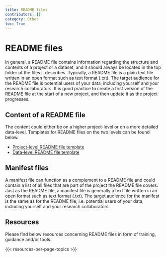 ```yaml
---
title: README files
contributors: []
category: Other
toc: True
---
```


# README files
In general, a README file contains information regarding the structure and contents of a project or a dataset, and it should always be located in the top folder of the files it describes. Typically, a README file is a plain text file written in an open format such as text format (.txt). The target audience for the README file is potential users of your data, including yourself and your research collaborators. It is good practice to create a first version of the README file at the start of a new project, and then update it as the project progresses.


## Content of a README file
The content could either be on a higher project-level or on a more detailed data-level. Templates for README files on the two levels can be found below.

<div>
  <ul class=list-link>
    <li><a href="/files/template-project-level-README.txt">Project-level README file template</a></li>
    <li><a href="/files/template-data-level-README.txt">Data-level README file template</a></li>
  </ul>
</div>

## Manifest files
A manifest file can function as a complement to a README file and could contain a list of all files that are part of the project the README file covers. Just as the README file, a manifest file is generally a text file written in an open format such as text format (.txt). The target audience for the manifest is the same as for the README file, i.e. potential users of your data, including yourself and your research collaborators.

## Resources
Please find below resources concerning README files in form of training, guidance and/or tools.

{{< resources-per-page-topics >}}

